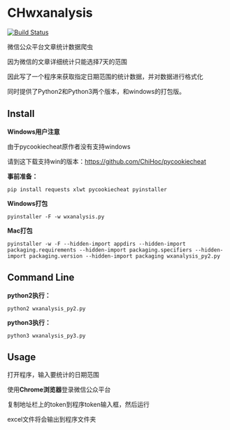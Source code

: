 # CHwxanalysis

[![Build Status](https://travis-ci.org/ChiHoc/CHwxanalysis.svg?branch=master)](https://travis-ci.org/ChiHoc/CHwxanalysis)

微信公众平台文章统计数据爬虫  

因为微信的文章详细统计只能选择7天的范围  

因此写了一个程序来获取指定日期范围的统计数据，并对数据进行格式化  

同时提供了Python2和Python3两个版本，和windows的打包版。  

## Install

**Windows用户注意**  

由于pycookiecheat原作者没有支持windows  

请到这下载支持win的版本：https://github.com/ChiHoc/pycookiecheat  

**事前准备：**

`pip install requests xlwt pycookiecheat pyinstaller`

**Windows打包**

`pyinstaller -F -w wxanalysis.py`

**Mac打包**

`pyinstaller -w -F --hidden-import appdirs --hidden-import packaging.requirements --hidden-import packaging.specifiers --hidden-import packaging.version --hidden-import packaging wxanalysis_py2.py`

## Command Line

**python2执行：**  

`python2 wxanalysis_py2.py`  

**python3执行：**  

`python3 wxanalysis_py3.py`

## Usage

打开程序，输入要统计的日期范围 

使用**Chrome浏览器**登录微信公众平台  

复制地址栏上的token到程序token输入框，然后运行

excel文件将会输出到程序文件夹
